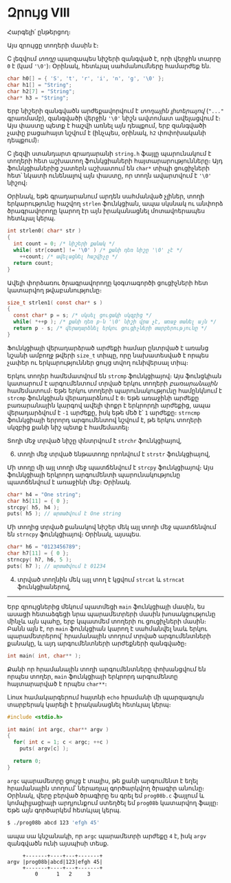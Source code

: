 # Զրույց VIII

Հարգելի՛ ընթերցող։

Այս զրույցը տողերի մասին է։

C լեզվում *տողը* պարզապես նիշերի զանգված է, որի վերջին տարրը `0` է (կամ `'\0'`)։ Օրինակ, հետևյալ սահմանումները համարժեք են․

```c
char h0[] = { 'S', 't', 'r', 'i', 'n', 'g', '\0' };
char h1[] = "String";
char h2[7] = "String";
char* h3 = "String";
```

Երբ նիշերի զանգվածն արժեքավորվում է *տողային լիտերալով* (`"..."` գրառմամբ), զանգվածի վերջին `'\0'` նիշն ավտոմատ ավելացվում է։ Այս փաստը պետք է հաշվի առնել այն դեպքում, երբ զանգվածի չափը բացահայտ նշվում է (ինչպես, օրինակ, `h2` փոփոխականի դեպքում)։

C լեզվի ստանդարտ գրադարանի `string.h` ֆայլը պարունակում է տողերի հետ աշխատող ֆունկցիաների հայտարարությունները։ Այդ ֆունկցիաներից շատերն աշխատում են `char*` տիպի ցուցիչների հետ՝ նկատի ունենալով այն փաստը, որ տողն ավարտվում է `'\0'` նիշով։

Օրինակ, եթե գրադարանում արդեն սահմանված չլիներ, տողի երկարությունը հաշվող `strlen` ֆունկցիան, ապա սկսնակ ու անփորձ ծրագրավորողը կարող էր այն իրականացնել մոտավոերապես հետևյալ կերպ․

```c
int strlen0( char* str )
{
  int count = 0; /* նիշերի քանակ */
  while( str[count] != '\0' ) /* քանի դեռ նիշը '\0' չէ */
    ++count; /* ավելացնել հաշվիչը */
  return count;
}
```

Ավելի փորձառու ծրագրավորողը կօգտագործի ցուցիչների հետ կատարվող թվաբանությունը։

```c
size_t strlen1( const char* s )
{
  const char* p = s; /* սկսել ցուցակի սկզբից */
  while( *++p ); /* քանի դեռ p-ն '\0' նիշի վրա չէ, առաջ տանել այն */
  return p - s; /* վերադարձնել երկու ցուցիչների տարբերությունը */
}
```

Ֆունկցիայի վերադարձրած արժեքի համար ընտրված է առանց նշանի ամբողջ թվերի `size_t` տիպը, որը նախատեսված է որպես չափեր ու երկարություններ ցույց տվող ունիվերսալ տիպ։

Երկու տողեր համեմատվում են `strcmp` ֆունկցիայով։ Այս ֆունցկիան կատարում է արգումենտում տրված երկու տողերի _բառարանային_ համեմատում։ Եթե երկու տողերի պարունակությունը համընկնում է `strcmp` ֆունկցիան վերադարձնում է `0`։ Եթե առաջինի արժեքը բառարանային կարգով ավելի փոքր է երկրորդի արժեքից, ապա վերադարձվում է `-1` արժեքը, իսկ եթե մեծ է՝ `1` արժեքը։ `strncmp` ֆունկցիայի երրորդ արգումենտով նշվում է, թե երկու տողերի սկզբից քանի նիշ պետք է համեմատել։


Տողի մեջ տրված նիշը փնտրվում է `strchr` ֆունկցիայով,

6. տողի մեջ տրված ենթատողը որոնվում է `strstr` ֆունկցիայով,

Մի տողը մի այլ տողի մեջ պատճենվում է `strcpy` ֆունկցիայով։ Այս ֆունկցիայի երկրորդ արգումենտի պարունակությունը պատճենվում է առաջինի մեջ։ Օրինակ․

```c
char* h4 = "One string";
char h5[11] = { 0 };
strcpy( h5, h4 );
puts( h5 ); // արտածվում է One string
```

Մի տողից տրված քանակով նիշեր մեկ այլ տողի մեջ պատճենվում են `strncpy` ֆունկցիայով։ Օրինակ, այսպես․

```c
char* h6 = "0123456789";
char h7[11] = { 0 };
strncpy( h7, h6, 5 );
puts( h7 ); // արտածվում է 01234
```

4. տրված տողնին մեկ այլ տող է կցվում `strcat` և `strncat` ֆունկցիաներով,


----

Երբ զրույցներից մեկում պատմեցի `main` ֆունկցիայի մասին, ես ասացի հետաձգեցի նրա պարամետրերի մասին խոսակցությունը մինչև այն պահը, երբ կպատմեմ տողերի ու ցուցիչների մասին։ Բանն այն է, որ `main` ֆունկցիան կարող է սահմանվել նաև երկու պարամետրերով՝ հրամանային տողում տրված արգումենտների քանակը, և այդ արգումենտների արժեքների զանգվածը։ 

```c
int main( int, char** );
```

Քանի որ հրամանային տողի արգումենտները փոխանցվում են որպես տողեր, `main` ֆունկցիայի երկրորդ արգումենտը հայտարարված է որպես `char**`։

Linux համակարգերում հայտնի `echo` հրամանի մի պարզագույն տարբերակ կարելի է իրականացնել հետևյալ կերպ։

```c
#include <stdio.h>

int main( int argc, char** argv )
{
  for( int c = 1; c < argc; ++c )
    puts( argv[c] );

  return 0;
}
```

`argc` պարամետրը ցույց է տալիս, թե քանի արգումենտ է եղել հրամանային տողում՝ ներառյալ գործարկվող ծրագիր անունը։ Օրինակ, վերը բերված ծրագիրը ես գրել եմ `prog08b.c` ֆայլում և կոմպիլյացիայի արդյունքում ստեղծել եմ `prog08b` կատարվող ֆայլը։ Եթե այն գործարկեմ հետևյալ կերպ․

```bash
$ ./prog08b abcd 123 'efgh 45'
```

ապա սա կնշանակի, որ `argc` պարամետրի արժեքը `4` է, իսկ `argv` զանգվածն ունի այսպիսի տեսք․

```
     +-------+----+---+-------+
argv |prog08b|abcd|123|efgh 45|
     +-------+----+---+-------+
         0      1   2     3
```


